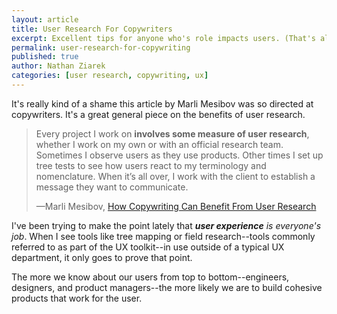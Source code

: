 ```yaml
---
layout: article
title: User Research For Copywriters
excerpt: Excellent tips for anyone who's role impacts users. (That's all of you.)
permalink: user-research-for-copywriting
published: true
author: Nathan Ziarek
categories: [user research, copywriting, ux]
---
```


It's really kind of a shame this article by Marli Mesibov was so directed at copywriters. It's a great general piece on the benefits of user research.

>Every project I work on **involves some measure of user research**, whether I work on my own or with an official research team. Sometimes I observe users as they use products. Other times I set up tree tests to see how users react to my terminology and nomenclature. When it’s all over, I work with the client to establish a message they want to communicate. 
>
>—Marli Mesibov, [How Copywriting Can Benefit From User Research](http://www.smashingmagazine.com/2015/07/how-copywriting-can-benefit-from-user-research/)

I've been trying to make the point lately that ***user experience** is everyone's job*. When I see tools like tree mapping or field research--tools commonly referred to as part of the UX toolkit--in use outside of a typical UX department, it only goes to prove that point.

The more we know about our users from top to bottom--engineers, designers, and product managers--the more likely we are to build cohesive products that work for the user. 